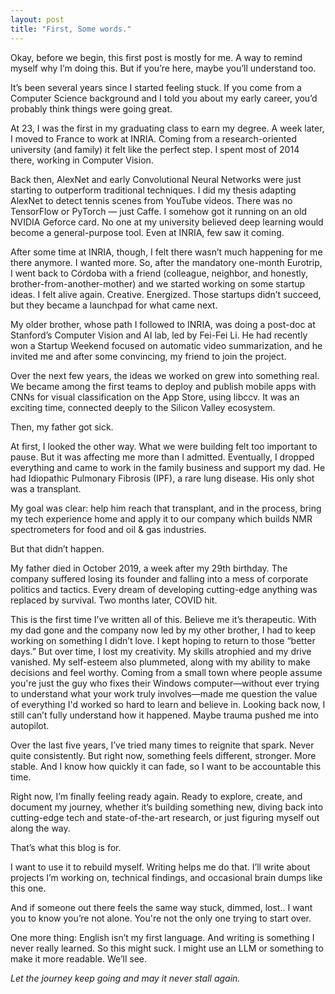 ```yaml
---
layout: post
title: "First, Some words."
---
```


Okay, before we begin, this first post is mostly for me. A way to remind myself why I’m doing this. But if you’re here, maybe you’ll understand too.

It’s been several years since I started feeling stuck. If you come from a Computer Science background and I told you about my early career, you’d probably think things were going great.

At 23, I was the first in my graduating class to earn my degree. A week later, I moved to France to work at INRIA. Coming from a research-oriented university (and family) it felt like the perfect step. I spent most of 2014 there, working in Computer Vision.

Back then, AlexNet and early Convolutional Neural Networks were just starting to outperform traditional techniques. I did my thesis adapting AlexNet to detect tennis scenes from YouTube videos. There was no TensorFlow or PyTorch — just Caffe. I somehow got it running on an old NVIDIA Geforce card. No one at my university believed deep learning would become a general-purpose tool. Even at INRIA, few saw it coming.

After some time at INRIA, though, I felt there wasn’t much happening for me there anymore. I wanted more. So, after the mandatory one-month Eurotrip, I went back to Córdoba with a friend (colleague, neighbor, and honestly, brother-from-another-mother) and we started working on some startup ideas. I felt alive again. Creative. Energized. Those startups didn’t succeed, but they became a launchpad for what came next.

My older brother, whose path I followed to INRIA, was doing a post-doc at Stanford’s Computer Vision and AI lab, led by Fei-Fei Li. He had recently won a Startup Weekend focused on automatic video summarization, and he invited me and after some convincing, my friend to join the project.

Over the next few years, the ideas we worked on grew into something real. We became among the first teams to deploy and publish mobile apps with CNNs for visual classification on the App Store, using libccv. It was an exciting time, connected deeply to the Silicon Valley ecosystem.

Then, my father got sick.

At first, I looked the other way. What we were building felt too important to pause. But it was affecting me more than I admitted. Eventually, I dropped everything and came to work in the family business and support my dad. He had Idiopathic Pulmonary Fibrosis (IPF), a rare lung disease. His only shot was a transplant.

My goal was clear: help him reach that transplant, and in the process, bring my tech experience home and apply it to our company which builds NMR spectrometers for food and oil & gas industries.

But that didn’t happen.

My father died in October 2019, a week after my 29th birthday. The company suffered losing its founder and falling into a mess of corporate politics and tactics. Every dream of developing cutting-edge anything was replaced by survival. Two months later, COVID hit.

This is the first time I’ve written all of this. Believe me it’s therapeutic.
With my dad gone and the company now led by my other brother, I had to keep working on something I didn’t love. I kept hoping to return to those “better days.” But over time, I lost my creativity. My skills atrophied and my drive vanished. My self-esteem also plummeted, along with my ability to make decisions and feel worthy. Coming from a small town where people assume you're just the guy who fixes their Windows computer—without ever trying to understand what your work truly involves—made me question the value of everything I'd worked so hard to learn and believe in. Looking back now, I still can’t fully understand how it happened. Maybe trauma pushed me into autopilot.

Over the last five years, I’ve tried many times to reignite that spark. Never quite consistently. But right now, something feels different, stronger. More stable. And I know how quickly it can fade, so I want to be accountable this time.

Right now, I’m finally feeling ready again. Ready to explore, create, and document my journey, whether it’s building something new, diving back into cutting-edge tech and state-of-the-art research, or just figuring myself out along the way.

That’s what this blog is for.

I want to use it to rebuild myself. Writing helps me do that. I’ll write about projects I’m working on, technical findings, and occasional brain dumps like this one.

And if someone out there feels the same way stuck, dimmed, lost.. I want you to know you’re not alone. You're not the only one trying to start over.

One more thing: English isn’t my first language. And writing is something I never really learned. So this might suck. I might use an LLM or something to make it more readable. We’ll see.

*Let the journey keep going and may it never stall again.*
